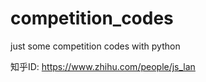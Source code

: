 # competition_codes

just some competition codes with python

知乎ID: https://www.zhihu.com/people/js_lan
